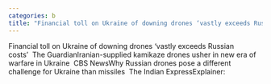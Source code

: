 ```yaml
---
categories: b
title: "Financial toll on Ukraine of downing drones ‘vastly exceeds Russian costs’  The Guardian"
---
```

Financial toll on Ukraine of downing drones ‘vastly exceeds Russian costs’&nbsp;&nbsp;The GuardianIranian-supplied kamikaze drones usher in new era of warfare in Ukraine&nbsp;&nbsp;CBS NewsWhy Russian drones pose a different challenge for Ukraine than missiles&nbsp;&nbsp;The Indian ExpressExplainer: